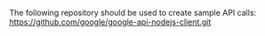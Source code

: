 The following repository should be used to create sample API calls:
https://github.com/google/google-api-nodejs-client.git